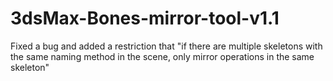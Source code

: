 # 3dsMax-Bones-mirror-tool-v1.1
Fixed a bug and added a restriction that "if there are multiple skeletons with the same naming method in the scene, only mirror operations in the same skeleton"
